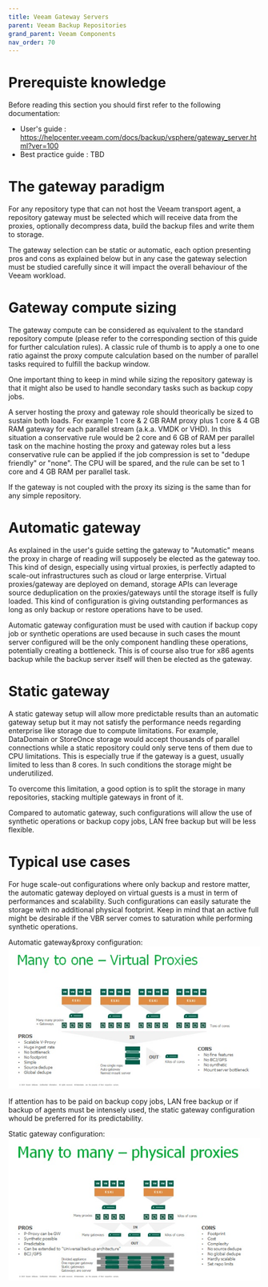 ```yaml
---
title: Veeam Gateway Servers
parent: Veeam Backup Repositories
grand_parent: Veeam Components
nav_order: 70
---
```





# Prerequiste knowledge
Before reading this section you should first refer to the following documentation:
- User's guide : https://helpcenter.veeam.com/docs/backup/vsphere/gateway_server.html?ver=100
- Best practice guide : TBD <Insert ref to repository sizing section>

# The gateway paradigm
For any repository type that can not host the Veeam transport agent, a repository gateway must be selected which will receive data from the proxies, optionally decompress data, build the backup files and write them to storage.

The gateway selection can be static or automatic, each option presenting pros and cons as explained below but in any case the gateway selection must be studied carefully since it will impact the overall behaviour of the Veeam workload.

# Gateway compute sizing
The gateway compute can be considered as equivalent to the standard repository compute (please refer to the corresponding section of this guide for further calculation rules). A classic rule of thumb is to apply a one to one ratio against the proxy compute calculation based on the number of parallel tasks required to fulfill the backup window.

One important thing to keep in mind while sizing the repository gateway is that it might also be used to handle secondary tasks such as backup copy jobs.

A server hosting the proxy and gateway role should theorically be sized to sustain both loads. For example 1 core & 2 GB RAM proxy plus 1 core & 4 GB RAM gateway for each parallel stream (a.k.a. VMDK or VHD). In this situation a conservative rule would be 2 core and 6 GB of RAM per parallel task on the machine hosting the proxy and gateway roles but a less conservative rule can be applied if the job compression is set to "dedupe friendly" or "none". The CPU will be spared, and the rule can be set to 1 core and 4 GB RAM per parallel task.

If the gateway is not coupled with the proxy its sizing is the same than for any simple repository.

# Automatic gateway
As explained in the user's guide setting the gateway to "Automatic" means the proxy in charge of reading will supposely be elected as the gateway too. This kind of design, especially using virtual proxies, is perfectly adapted to scale-out infrastructures such as cloud or large enterprise. Virtual proxies/gateway are deployed on demand, storage APIs can leverage source deduplication on the proxies/gateways until the storage itself is fully loaded. This kind of configuration is giving outstanding performances as long as only backup or restore operations have to be used.

Automatic gateway configuration must be used with caution if backup copy job or synthetic operations are used because in such cases the mount server configured will be the only component handling these operations, potentially creating a bottleneck. This is of course also true for x86 agents backup while the backup server itself will then be elected as the gateway.

# Static gateway
A static gateway setup will allow more predictable results than an automatic gateway setup but it may not satisfy the performance needs regarding enterprise like storage due to compute limitations. For example, DataDomain or StoreOnce storage would accept thousands of parallel connections while a static repository could only serve tens of them due to CPU limitations. This is especially true if the gateway is a guest, usually limited to less than 8 cores. In such conditions the storage might be underutilized.

To overcome this limitation, a good option is to split the storage in many repositories, stacking multiple gateways in front of it.

Compared to automatic gateway, such configurations will allow the use of synthetic operations or backup copy jobs, LAN free backup but will be less flexible.

# Typical use cases
For huge scale-out configurations where only backup and restore matter, the automatic gateway deployed on virtual guests is a must in term of performances and scalability. Such configurations can easily saturate the storage with no additional physical footprint. Keep in mind that an active full might be desirable if the VBR server comes to saturation while performing synthetic operations.

Automatic gateway&proxy configuration:
![alt text](./Gateways_1.jpg "Many to one configuration")

If attention has to be paid on backup copy jobs, LAN free backup or if backup of agents must be intensely used, the static gateway configuration whould be preferred for its predictability.

Static gateway configuration:
![alt text](./Gateways_2.jpg "Many to many configuration")
